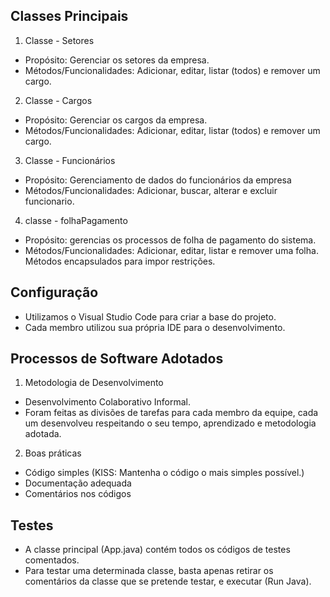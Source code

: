 ## Classes Principais

1. Classe - Setores

- Propósito: Gerenciar os setores da empresa.
- Métodos/Funcionalidades: Adicionar, editar, listar (todos) e remover um cargo.

2. Classe - Cargos

- Propósito: Gerenciar os cargos da empresa.
- Métodos/Funcionalidades: Adicionar, editar, listar (todos) e remover um cargo.

3. Classe - Funcionários

- Propósito: Gerenciamento de dados do funcionários da empresa
- Métodos/Funcionalidades: Adicionar, buscar, alterar e excluir funcionario.

4. classe - folhaPagamento 

- Propósito: gerencias os processos de folha de pagamento do sistema.
- Métodos/Funcionalidades: Adicionar, editar, listar e remover uma folha. Métodos encapsulados para impor restrições.

## Configuração

- Utilizamos o Visual Studio Code para criar a base do projeto.
- Cada membro utilizou sua própria IDE para o desenvolvimento.

## Processos de Software Adotados

1. Metodologia de Desenvolvimento

- Desenvolvimento Colaborativo Informal. 
- Foram feitas as divisões de tarefas para cada membro da equipe, cada um desenvolveu respeitando o seu tempo, aprendizado e metodologia adotada.

2. Boas práticas

- Código simples (KISS: Mantenha o código o mais simples possível.)
- Documentação adequada
- Comentários nos códigos

## Testes 

- A classe principal (App.java) contém todos os códigos de testes comentados. 
- Para testar uma determinada classe, basta apenas retirar os comentários da classe que se pretende testar, e executar (Run Java).

